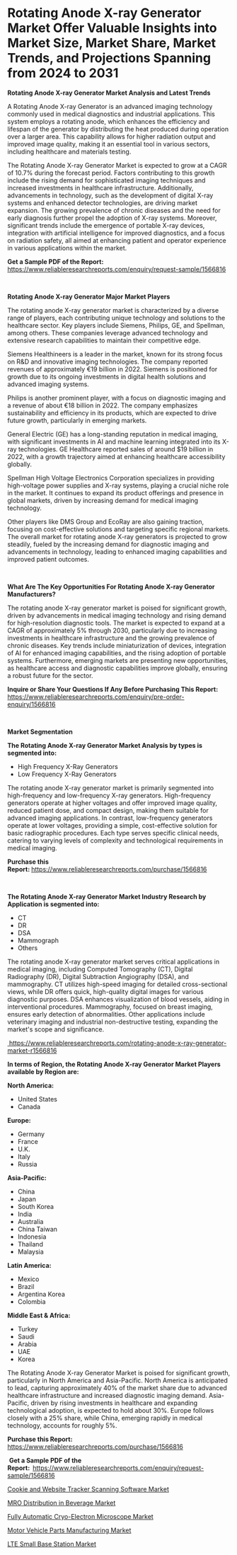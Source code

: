 <p><h1>Rotating Anode X-ray Generator Market Offer Valuable Insights into Market Size, Market Share, Market Trends, and Projections Spanning from 2024 to 2031</h1></p><p><strong>Rotating Anode X-ray Generator Market Analysis and Latest Trends</strong></p>
<p><p>A Rotating Anode X-ray Generator is an advanced imaging technology commonly used in medical diagnostics and industrial applications. This system employs a rotating anode, which enhances the efficiency and lifespan of the generator by distributing the heat produced during operation over a larger area. This capability allows for higher radiation output and improved image quality, making it an essential tool in various sectors, including healthcare and materials testing.</p><p>The Rotating Anode X-ray Generator Market is expected to grow at a CAGR of 10.7% during the forecast period. Factors contributing to this growth include the rising demand for sophisticated imaging techniques and increased investments in healthcare infrastructure. Additionally, advancements in technology, such as the development of digital X-ray systems and enhanced detector technologies, are driving market expansion. The growing prevalence of chronic diseases and the need for early diagnosis further propel the adoption of X-ray systems. Moreover, significant trends include the emergence of portable X-ray devices, integration with artificial intelligence for improved diagnostics, and a focus on radiation safety, all aimed at enhancing patient and operator experience in various applications within the market.</p></p>
<p><strong>Get a Sample PDF of the Report:&nbsp;</strong> <a href="https://www.reliableresearchreports.com/enquiry/request-sample/1566816">https://www.reliableresearchreports.com/enquiry/request-sample/1566816</a></p>
<p>&nbsp;</p>
<p><strong>Rotating Anode X-ray Generator Major Market Players</strong></p>
<p><p>The rotating anode X-ray generator market is characterized by a diverse range of players, each contributing unique technology and solutions to the healthcare sector. Key players include Siemens, Philips, GE, and Spellman, among others. These companies leverage advanced technology and extensive research capabilities to maintain their competitive edge.</p><p>Siemens Healthineers is a leader in the market, known for its strong focus on R&D and innovative imaging technologies. The company reported revenues of approximately €19 billion in 2022. Siemens is positioned for growth due to its ongoing investments in digital health solutions and advanced imaging systems.</p><p>Philips is another prominent player, with a focus on diagnostic imaging and a revenue of about €18 billion in 2022. The company emphasizes sustainability and efficiency in its products, which are expected to drive future growth, particularly in emerging markets.</p><p>General Electric (GE) has a long-standing reputation in medical imaging, with significant investments in AI and machine learning integrated into its X-ray technologies. GE Healthcare reported sales of around $19 billion in 2022, with a growth trajectory aimed at enhancing healthcare accessibility globally.</p><p>Spellman High Voltage Electronics Corporation specializes in providing high-voltage power supplies and X-ray systems, playing a crucial niche role in the market. It continues to expand its product offerings and presence in global markets, driven by increasing demand for medical imaging technology.</p><p>Other players like DMS Group and EcoRay are also gaining traction, focusing on cost-effective solutions and targeting specific regional markets. The overall market for rotating anode X-ray generators is projected to grow steadily, fueled by the increasing demand for diagnostic imaging and advancements in technology, leading to enhanced imaging capabilities and improved patient outcomes.</p></p>
<p>&nbsp;</p>
<p><strong>What Are The Key Opportunities For Rotating Anode X-ray Generator Manufacturers?</strong></p>
<p><p>The rotating anode X-ray generator market is poised for significant growth, driven by advancements in medical imaging technology and rising demand for high-resolution diagnostic tools. The market is expected to expand at a CAGR of approximately 5% through 2030, particularly due to increasing investments in healthcare infrastructure and the growing prevalence of chronic diseases. Key trends include miniaturization of devices, integration of AI for enhanced imaging capabilities, and the rising adoption of portable systems. Furthermore, emerging markets are presenting new opportunities, as healthcare access and diagnostic capabilities improve globally, ensuring a robust future for the sector.</p></p>
<p><strong>Inquire or Share Your Questions If Any Before Purchasing This Report:</strong> <a href="https://www.reliableresearchreports.com/enquiry/pre-order-enquiry/1566816">https://www.reliableresearchreports.com/enquiry/pre-order-enquiry/1566816</a></p>
<p>&nbsp;</p>
<p><strong>Market Segmentation</strong></p>
<p><strong>The Rotating Anode X-ray Generator Market Analysis by types is segmented into:</strong></p>
<p><ul><li>High Frequency X-Ray Generators</li><li>Low Frequency X-Ray Generators</li></ul></p>
<p><p>The rotating anode X-ray generator market is primarily segmented into high-frequency and low-frequency X-ray generators. High-frequency generators operate at higher voltages and offer improved image quality, reduced patient dose, and compact design, making them suitable for advanced imaging applications. In contrast, low-frequency generators operate at lower voltages, providing a simple, cost-effective solution for basic radiographic procedures. Each type serves specific clinical needs, catering to varying levels of complexity and technological requirements in medical imaging.</p></p>
<p><strong>Purchase this Report:&nbsp;</strong><a href="https://www.reliableresearchreports.com/purchase/1566816">https://www.reliableresearchreports.com/purchase/1566816</a></p>
<p>&nbsp;</p>
<p><strong>The Rotating Anode X-ray Generator Market Industry Research by Application is segmented into:</strong></p>
<p><ul><li>CT</li><li>DR</li><li>DSA</li><li>Mammograph</li><li>Others</li></ul></p>
<p><p>The rotating anode X-ray generator market serves critical applications in medical imaging, including Computed Tomography (CT), Digital Radiography (DR), Digital Subtraction Angiography (DSA), and mammography. CT utilizes high-speed imaging for detailed cross-sectional views, while DR offers quick, high-quality digital images for various diagnostic purposes. DSA enhances visualization of blood vessels, aiding in interventional procedures. Mammography, focused on breast imaging, ensures early detection of abnormalities. Other applications include veterinary imaging and industrial non-destructive testing, expanding the market's scope and significance.</p></p>
<p><a href="https://www.reliableresearchreports.com/rotating-anode-x-ray-generator-market-r1566816">&nbsp;https://www.reliableresearchreports.com/rotating-anode-x-ray-generator-market-r1566816</a></p>
<p><strong>In terms of Region, the Rotating Anode X-ray Generator Market Players available by Region are:</strong></p>
<p>
    <p> <strong> North America: </strong>
        <ul>
            <li>United States</li>
            <li>Canada</li>
        </ul>
        </p> 
    <p> <strong> Europe: </strong>
        <ul>
            <li>Germany</li>
            <li>France</li>
            <li>U.K.</li>
            <li>Italy</li>
            <li>Russia</li>
        </ul>
        </p> 
    <p> <strong> Asia-Pacific: </strong>
        <ul>
            <li>China</li>
            <li>Japan</li>
            <li>South Korea</li>
            <li>India</li>
            <li>Australia</li>
            <li>China Taiwan</li>
            <li>Indonesia</li>
            <li>Thailand</li>
            <li>Malaysia</li>
        </ul>
        </p> 
    <p> <strong> Latin America: </strong>
        <ul>
            <li>Mexico</li>
            <li>Brazil</li>
            <li>Argentina Korea</li>
            <li>Colombia</li>
        </ul>
        </p> 
    <p> <strong> Middle East & Africa: </strong>
        <ul>
            <li>Turkey</li>
            <li>Saudi</li>
            <li>Arabia</li>
            <li>UAE</li>
            <li>Korea</li>
        </ul>
    </p>
    </p>
<p><p>The Rotating Anode X-ray Generator Market is poised for significant growth, particularly in North America and Asia-Pacific. North America is anticipated to lead, capturing approximately 40% of the market share due to advanced healthcare infrastructure and increased diagnostic imaging demand. Asia-Pacific, driven by rising investments in healthcare and expanding technological adoption, is expected to hold about 30%. Europe follows closely with a 25% share, while China, emerging rapidly in medical technology, accounts for roughly 5%.</p></p>
<p><strong>Purchase this Report: </strong><a href="https://www.reliableresearchreports.com/purchase/1566816">https://www.reliableresearchreports.com/purchase/1566816</a></p>
<p>&nbsp;<strong>Get a Sample PDF of the Report:&nbsp;&nbsp;</strong><a href="https://www.reliableresearchreports.com/enquiry/request-sample/1566816">https://www.reliableresearchreports.com/enquiry/request-sample/1566816</a></p>
<p><strong></strong></p>
<p><p><a href="https://issuu.com/reportprime-2/docs/cookie-and-website-tracker-scanning_815ecc51431616">Cookie and Website Tracker Scanning Software Market</a></p><p><a href="https://github.com/rahu1506/Market-Research-Report-List-6/blob/main/mro-distribution-in-beverage-market.md">MRO Distribution in Beverage Market</a></p><p><a href="https://medium.com/@teknohash_54994/evaluating-global-fully-automatic-cryo-electron-microscope-market-trends-and-growth-opportunities-76da64bcbb81">Fully Automatic Cryo-Electron Microscope Market</a></p><p><a href="https://www.linkedin.com/pulse/motor-vehicle-parts-manufacturing-market-trends-analysis--bopoe">Motor Vehicle Parts Manufacturing Market</a></p><p><a href="https://medium.com/@teknohash_54994/an-in-depth-analysis-of-the-global-lte-small-base-station-market-scope-and-its-rapid-growing-15-a2915695c4e8?postPublishedType=repub">LTE Small Base Station Market</a></p></p>